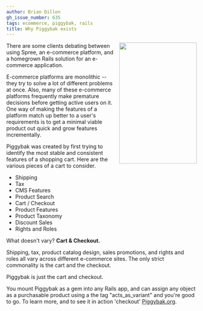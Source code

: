 ```yaml
---
author: Brian Dillon
gh_issue_number: 635
tags: ecommerce, piggybak, rails
title: Why Piggybak exists
---
```


<a href="/blog/2012/06/13/why-piggybak-exists/image-0-big.png" imageanchor="1" style="clear:right; float:right; margin-left:1em; margin-bottom:1em"><img border="0" height="320" src="/blog/2012/06/13/why-piggybak-exists/image-0.png" width="205"/></a>

There are some clients debating between using Spree, an e-commerce platform, and a homegrown Rails solution for an e-commerce application.

E-commerce platforms are monolithic -- they try to solve a lot of different problems at once. Also, many of these e-commerce platforms frequently make premature decisions before getting active users on it. One way of making the features of a platform match up better to a user's requirements is to get a minimal viable product out quick and grow features incrementally.

Piggybak was created by first trying to identify the most stable and consistent features of a shopping cart. Here are the various pieces of a cart to consider.

- Shipping
- Tax
- CMS Features
- Product Search
- Cart / Checkout
- Product Features
- Product Taxonomy
- Discount Sales
- Rights and Roles

What doesn't vary? **Cart & Checkout.**

Shipping, tax, product catalog design, sales promotions, and rights and roles all vary across different e-commerce sites. The only strict commonality is the cart and the checkout.

Piggybak is just the cart and checkout.

You mount Piggybak as a gem into any Rails app, and can assign any object as a purchasable product using a the tag "acts_as_variant" and you're good to go. To learn more, and to see it in action 'checkout' [Piggybak.org](https://github.com/piggybak/piggybak).
